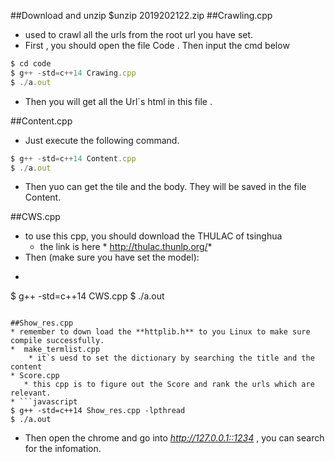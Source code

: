 ##Download and unzip
     $unzip 2019202122.zip
##Crawling.cpp
* used to crawl all the urls from the root url you have set.
* First , you should open the file Code .  Then input the cmd below
```javascript
$ cd code
$ g++ -std=c++14 Crawing.cpp
$ ./a.out
```
* Then you will get all the Url`s html in this file . 


##Content.cpp
* Just execute the following command.
```javascript
$ g++ -std=c++14 Content.cpp
$ ./a.out
```
* Then yuo can get the tile and the body. They will be saved in the file Content.

##CWS.cpp
* to use this cpp, you should download the THULAC of tsinghua
    *  the link is here * http://thulac.thunlp.org/*
* Then (make sure you have set the model):
* ```javascript
$ g++ -std=c++14 CWS.cpp
$ ./a.out
```

##Show_res.cpp
* remember to down load the **httplib.h** to you Linux to make sure compile successfully.
*  make_termlist.cpp
    * it`s uesd to set the dictionary by searching the title and the content
* Score.cpp
   * this cpp is to figure out the Score and rank the urls which are relevant.
* ```javascript
$ g++ -std=c++14 Show_res.cpp -lpthread
$ ./a.out
```
* Then open the chrome and go into _http://127.0.0.1::1234_ , you can search for the infomation.
